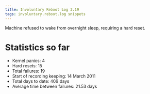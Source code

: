 ```yaml
---
title: Involuntary Reboot Log 3.19
tags: involuntary.reboot.log snippets
---
```


Machine refused to wake from overnight sleep, requiring a hard reset.

# Statistics so far

-   Kernel panics: 4
-   Hard resets: 15
-   Total failures: 19
-   Start of recording keeping: 14 March 2011
-   Total days to date: 409 days
-   Average time between failures: 21.53 days
